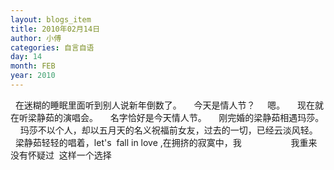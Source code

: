 ```yaml
---
layout: blogs_item
title: 2010年02月14日
author: 小傅
categories: 自言自语
day: 14
month: FEB
year: 2010
---
```




&nbsp; 在迷糊的睡眠里面听到别人说新年倒数了。
&nbsp;
&nbsp; 今天是情人节？
&nbsp;
&nbsp; 嗯。
&nbsp;
&nbsp; 现在就在听梁静茹的演唱会。
&nbsp;
&nbsp; 名字恰好是今天情人节。
&nbsp;
&nbsp; 刚完婚的梁静茹相遇玛莎。
&nbsp;
&nbsp;
玛莎不以个人，却以五月天的名义祝福前女友，过去的一切，已经云淡风轻。
&nbsp;
&nbsp;
梁静茹轻轻的唱着，let's&nbsp; fall in love
,在拥挤的寂寞中，我
&nbsp;&nbsp;&nbsp;&nbsp;&nbsp;&nbsp;&nbsp;&nbsp;&nbsp;&nbsp;&nbsp;&nbsp;&nbsp;&nbsp;&nbsp;&nbsp;&nbsp;&nbsp;
我重来没有怀疑过&nbsp; 这样一个选择



